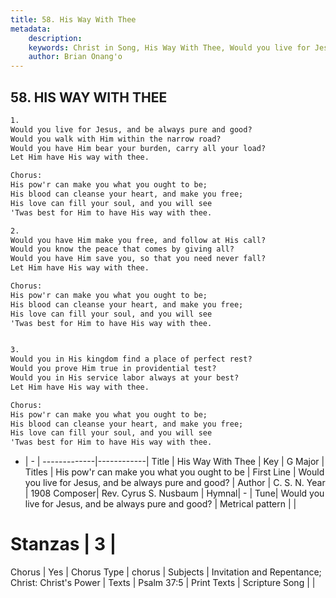 ```yaml
---
title: 58. His Way With Thee
metadata:
    description: 
    keywords: Christ in Song, His Way With Thee, Would you live for Jesus, and be always pure and good?, His pow'r can make you what you ought to be
    author: Brian Onang'o
---
```



## 58. HIS WAY WITH THEE

```txt
1.
Would you live for Jesus, and be always pure and good?
Would you walk with Him within the narrow road?
Would you have Him bear your burden, carry all your load?
Let Him have His way with thee.

Chorus:
His pow'r can make you what you ought to be;
His blood can cleanse your heart, and make you free;
His love can fill your soul, and you will see
'Twas best for Him to have His way with thee.

2.
Would you have Him make you free, and follow at His call?
Would you know the peace that comes by giving all?
Would you have Him save you, so that you need never fall?
Let Him have His way with thee. 

Chorus:
His pow'r can make you what you ought to be;
His blood can cleanse your heart, and make you free;
His love can fill your soul, and you will see
'Twas best for Him to have His way with thee.


3.
Would you in His kingdom find a place of perfect rest?
Would you prove Him true in providential test?
Would you in His service labor always at your best?
Let Him have His way with thee. 

Chorus:
His pow'r can make you what you ought to be;
His blood can cleanse your heart, and make you free;
His love can fill your soul, and you will see
'Twas best for Him to have His way with thee.

```

- |   -  |
-------------|------------|
Title | His Way With Thee |
Key | G Major |
Titles | His pow'r can make you what you ought to be |
First Line | Would you live for Jesus, and be always pure and good? |
Author | C. S. N.
Year | 1908
Composer| Rev. Cyrus S. Nusbaum |
Hymnal|  - |
Tune| Would you live for Jesus, and be always pure and good? |
Metrical pattern | |
# Stanzas | 3 |
Chorus | Yes |
Chorus Type | chorus |
Subjects | Invitation and Repentance; Christ: Christ's Power |
Texts | Psalm 37:5 |
Print Texts | 
Scripture Song |  |
  
